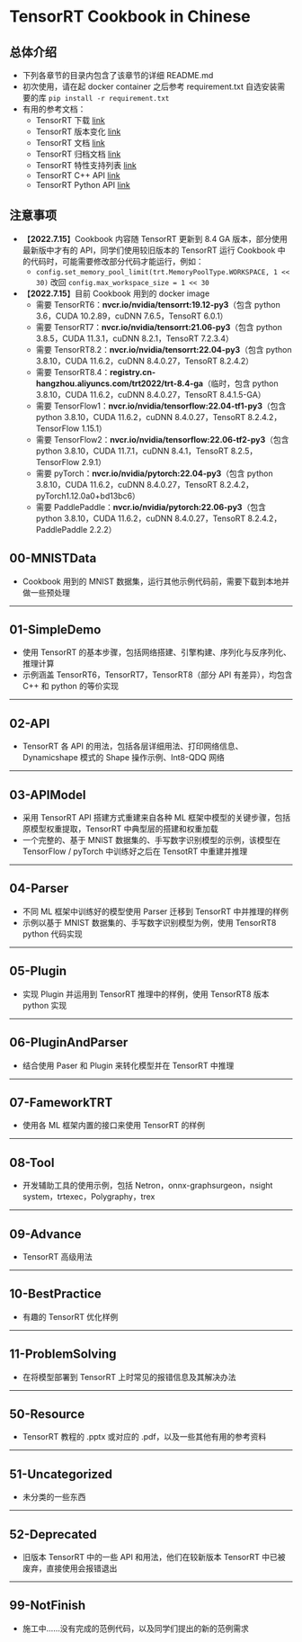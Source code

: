 # TensorRT Cookbook in Chinese
## 总体介绍
+ 下列各章节的目录内包含了该章节的详细 README.md
+ 初次使用，请在起 docker container 之后参考 requirement.txt 自选安装需要的库 `pip install -r requirement.txt`
+ 有用的参考文档：
    - TensorRT 下载 [link](https://developer.nvidia.com/nvidia-tensorrt-download)
    - TensorRT 版本变化 [link](https://docs.nvidia.com/deeplearning/tensorrt/release-notes/index.html)
    - TensorRT 文档 [link](https://docs.nvidia.com/deeplearning/tensorrt/developer-guide/index.html)
    - TensorRT 归档文档 [link](https://docs.nvidia.com/deeplearning/tensorrt/archives/index.html)
    - TensorRT 特性支持列表 [link](https://docs.nvidia.com/deeplearning/tensorrt/support-matrix/index.html)
    - TensorRT C++ API [link](https://docs.nvidia.com/deeplearning/tensorrt/api/c_api)
    - TensorRT Python API [link](https://docs.nvidia.com/deeplearning/tensorrt/api/python_api/)

## 注意事项
+ 【**2022.7.15**】Cookbook 内容随 TensorRT 更新到 8.4 GA 版本，部分使用最新版中才有的 API，同学们使用较旧版本的 TensorRT 运行 Cookbook 中的代码时，可能需要修改部分代码才能运行，例如：
    - `config.set_memory_pool_limit(trt.MemoryPoolType.WORKSPACE, 1 << 30)` 改回 `config.max_workspace_size = 1 << 30`
+ 【**2022.7.15**】目前 Cookbook 用到的 docker image
    - 需要 TensorRT6：**nvcr.io/nvidia/tensorrt:19.12-py3**（包含 python 3.6，CUDA 10.2.89，cuDNN 7.6.5，TensoRT 6.0.1）
    - 需要 TensorRT7：**nvcr.io/nvidia/tensorrt:21.06-py3**（包含 python 3.8.5，CUDA 11.3.1，cuDNN 8.2.1，TensoRT 7.2.3.4）
    - 需要 TensorRT8.2：**nvcr.io/nvidia/tensorrt:22.04-py3**（包含 python 3.8.10，CUDA 11.6.2，cuDNN 8.4.0.27，TensoRT 8.2.4.2）
    - 需要 TensorRT8.4：**registry.cn-hangzhou.aliyuncs.com/trt2022/trt-8.4-ga**（临时，包含 python 3.8.10，CUDA 11.6.2，cuDNN 8.4.0.27，TensoRT 8.4.1.5-GA）
    - 需要 TensorFlow1：**nvcr.io/nvidia/tensorflow:22.04-tf1-py3**（包含 python 3.8.10，CUDA 11.6.2，cuDNN 8.4.0.27，TensoRT 8.2.4.2，TensorFlow 1.15.1）
    - 需要 TensorFlow2：**nvcr.io/nvidia/tensorflow:22.06-tf2-py3**（包含 python 3.8.10，CUDA 11.7.1，cuDNN 8.4.1，TensoRT 8.2.5，TensorFlow 2.9.1）
    - 需要 pyTorch：**nvcr.io/nvidia/pytorch:22.04-py3**（包含 python 3.8.10，CUDA 11.6.2，cuDNN 8.4.0.27，TensoRT 8.2.4.2，pyTorch1.12.0a0+bd13bc6）
    - 需要 PaddlePaddle：**nvcr.io/nvidia/pytorch:22.06-py3**（包含 python 3.8.10，CUDA 11.6.2，cuDNN 8.4.0.27，TensoRT 8.2.4.2，PaddlePaddle 2.2.2）

## 00-MNISTData
+ Cookbook 用到的 MNIST 数据集，运行其他示例代码前，需要下载到本地并做一些预处理

---
## 01-SimpleDemo
+ 使用 TensorRT 的基本步骤，包括网络搭建、引擎构建、序列化与反序列化、推理计算
+ 示例涵盖 TensorRT6，TensorRT7，TensorRT8（部分 API 有差异），均包含 C++ 和 python 的等价实现

---
## 02-API
+ TensorRT 各 API 的用法，包括各层详细用法、打印网络信息、Dynamicshape 模式的 Shape 操作示例、Int8-QDQ 网络

---
## 03-APIModel
+ 采用 TensorRT API 搭建方式重建来自各种 ML 框架中模型的关键步骤，包括原模型权重提取，TensorRT 中典型层的搭建和权重加载
+ 一个完整的、基于 MNIST 数据集的、手写数字识别模型的示例，该模型在 TensorFlow / pyTorch 中训练好之后在 TensotRT 中重建并推理

---
## 04-Parser
+ 不同 ML 框架中训练好的模型使用 Parser 迁移到 TensorRT 中并推理的样例
+ 示例以基于 MNIST 数据集的、手写数字识别模型为例，使用 TensorRT8 python 代码实现

---
## 05-Plugin
+ 实现 Plugin 并运用到 TensorRT 推理中的样例，使用 TensorRT8 版本 python 实现

---
## 06-PluginAndParser
+ 结合使用 Paser 和 Plugin 来转化模型并在 TensorRT 中推理

---
## 07-FameworkTRT
+ 使用各 ML 框架内置的接口来使用 TensorRT 的样例

---
## 08-Tool
+ 开发辅助工具的使用示例，包括 Netron，onnx-graphsurgeon，nsight system，trtexec，Polygraphy，trex

---
## 09-Advance
+ TensorRT 高级用法

---
## 10-BestPractice
+ 有趣的 TensorRT 优化样例

---
## 11-ProblemSolving
+ 在将模型部署到 TensorRT 上时常见的报错信息及其解决办法

---
## 50-Resource
+ TensorRT 教程的 .pptx 或对应的 .pdf，以及一些其他有用的参考资料

---
## 51-Uncategorized
+ 未分类的一些东西

---
## 52-Deprecated
+ 旧版本 TensorRT 中的一些 API 和用法，他们在较新版本 TensorRT 中已被废弃，直接使用会报错退出

---
## 99-NotFinish
+ 施工中……没有完成的范例代码，以及同学们提出的新的范例需求